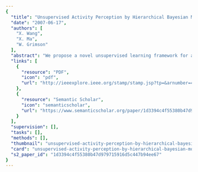 ```yaml
---
{
  "title": "Unsupervised Activity Perception by Hierarchical Bayesian Models",
  "date": "2007-06-17",
  "authors": [
    "X. Wang",
    "X. Ma",
    "W. Grimson"
  ],
  "abstract": "We propose a novel unsupervised learning framework for activity perception. To understand activities in complicated scenes from visual data, we propose a hierarchical Bayesian model to connect three elements: low-level visual features, simple \"atomic\" activities, and multi-agent interactions. Atomic activities are modeled as distributions over low-level visual features, and interactions are modeled as distributions over atomic activities. Our models improve existing language models such as latent Dirichlet allocation (LDA) and hierarchical Dirichlet process (HDP) by modeling interactions without supervision. Our data sets are challenging video sequences from crowded traffic scenes with many kinds of activities co-occurring. Our approach provides a summary of typical atomic activities and interactions in the scene. Unusual activities and interactions are found, with natural probabilistic explanations. Our method supports flexible high-level queries on activities and interactions using atomic activities as components.",
  "links": [
    {
      "resource": "PDF",
      "icon": "pdf",
      "url": "http://ieeexplore.ieee.org/stamp/stamp.jsp?tp=&arnumber=4270097"
    },
    {
      "resource": "Semantic Scholar",
      "icon": "semanticscholar",
      "url": "https://www.semanticscholar.org/paper/1d3394c4f55380b47d979715916d5c447b94ee67"
    }
  ],
  "supervision": [],
  "tasks": [],
  "methods": [],
  "thumbnail": "unsupervised-activity-perception-by-hierarchical-bayesian-models-thumb.jpg",
  "card": "unsupervised-activity-perception-by-hierarchical-bayesian-models-card.jpg",
  "s2_paper_id": "1d3394c4f55380b47d979715916d5c447b94ee67"
}
---
```


